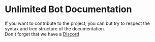 # Unlimited Bot Documentation  
If you want to contribute to the project, you can but try to respect the syntax and tree structure of the documentation.  
Don't forget that we have a [Discord](https://discord.gg/HcqduKt)
